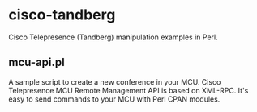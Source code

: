 cisco-tandberg
==============

Cisco Telepresence (Tandberg) manipulation examples in Perl.


## mcu-api.pl

A sample script to create a new conference in your MCU. 
Cisco Telepresence MCU Remote Management API is based on XML-RPC.
It's easy to send commands to your MCU with Perl CPAN modules.

